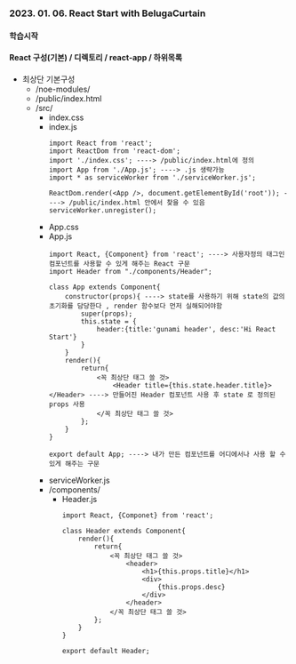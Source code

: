 ### 2023. 01. 06. React Start with BelugaCurtain
#### 학습시작
#### React 구성(기본) / 디렉토리 / react-app / 하위목록
<ul>
<li>최상단 기본구성
<ul>
<li>/noe-modules/</li>    
<li>/public/index.html</li>    
<li>/src/
<ul>
<li>index.css</li>
<li>index.js

    import React from 'react';
    import ReactDom from 'react-dom';
    import './index.css'; ----> /public/index.html에 정의
    import App from './App.js'; ----> .js 생략가능
    import * as serviceWorker from './serviceWorker.js';

    ReactDom.render(<App />, document.getElementById('root')); ----> /public/index.html 안에서 찾을 수 있음
    serviceWorker.unregister();
</li>
<li>App.css</li>
<li>App.js

    import React, {Component} from 'react'; ----> 사용자정의 태그인 컴포넌트를 사용할 수 있게 해주는 React 구문
    import Header from "./components/Header";
    
    class App extends Component{
        constructor(props){ ----> state를 사용하기 위해 state의 값의 초기화를 담당한다 , render 함수보다 먼저 실해되어야함
            super(props);
            this.state = {
                header:{title:'gunami header', desc:'Hi React Start'}
            }
        }
        render(){
            return{
                <꼭 최상단 태그 쓸 것>
                    <Header title={this.state.header.title}></Header> ----> 만들어진 Header 컴포넌트 사용 후 state 로 정의된 props 사용
                </꼭 최상단 태그 쓸 것>
            };
        }
    }
    
    export default App; ----> 내가 만든 컴포넌트를 어디에서나 사용 할 수 있게 해주는 구문
</li>
<li>serviceWorker.js</li>
<li>/components/
<ul>
<li>Header.js

    import React, {Componet} from 'react';
    
    class Header extends Component{
        render(){
            return{
                <꼭 최상단 태그 쓸 것>
                    <header>
                        <h1>{this.props.title}</h1>
                        <div>
                            {this.props.desc}
                        </div>
                    </header>
                </꼭 최상단 태그 쓸 것>
            };
        }
    }

    export default Header;
</li>
</ul>
</li>
</ul>            
</li>
</ul>    
</li>
</ul>